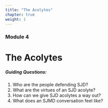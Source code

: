 ```yaml
---
title: "The Acolytes"
chapter: true
weight: 1
---
```

### Module 4
# The Acolytes

##### Guiding Questions:

1. Who are the people defending SJD?
2. What are the virtues of an SJD acolyte?
3. How can we give SJD acolytes a way out?
4. What does an SJMD conversation feel like?
